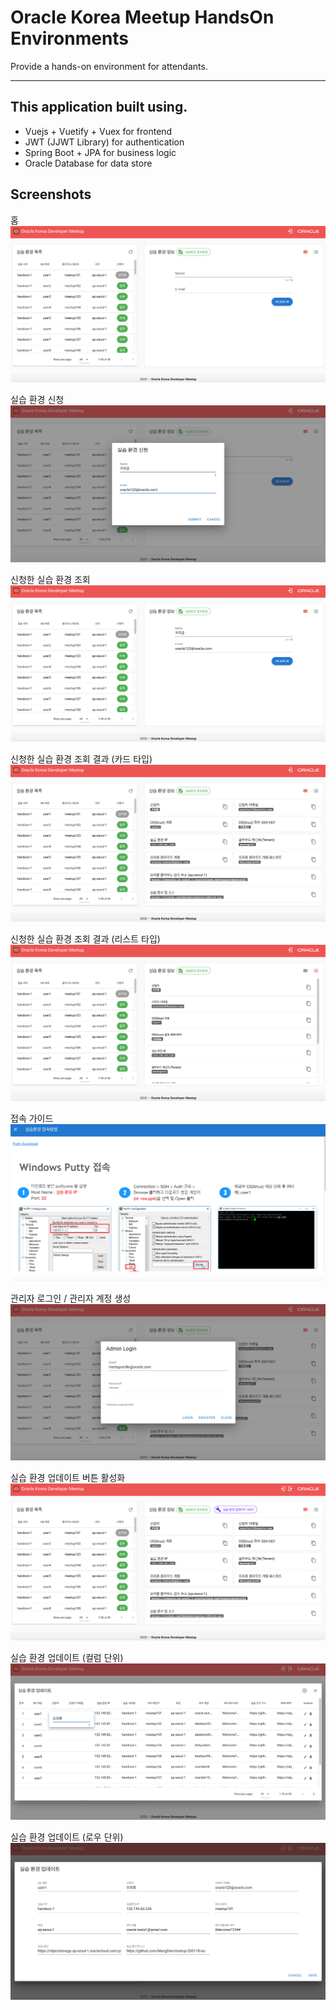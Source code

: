 # Oracle Korea Meetup HandsOn Environments
Provide a hands-on environment for attendants.

---

## This application built using.
* Vuejs + Vuetify + Vuex for frontend
* JWT (JJWT Library) for authentication
* Spring Boot + JPA for business logic
* Oracle Database for data store

## Screenshots
홈
![](images/home.png)

실습 환경 신청
![](images/request_environment.png)

신청한 실습 환경 조회
![](images/search_environment-1.png)

신청한 실습 환경 조회 결과 (카드 타입)
![](images/request_environment-2.png)

신청한 실습 환경 조회 결과 (리스트 타입)
![](images/request_environment-list.png)

접속 가이드
![](images/guides.png)

관리자 로그인 / 관리자 계정 생성
![](images/admin_login.png)

실습 환경 업데이트 버튼 활성화
![](images/env_update_button.png)

실습 환경 업데이트 (컬럼 단위)
![](images/env_column_update.png)

실습 환경 업데이트 (로우 단위)
![](images/env_update_row.png)


